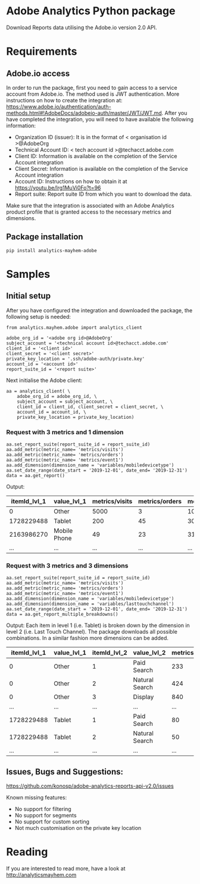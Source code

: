 # Adobe Analytics Python package 
Download Reports data utilising the Adobe.io version 2.0 API.

# Requirements

## Adobe.io access
In order to run the package, first you need to gain access to a service account from Adobe.io. The method used is JWT authentication. More instructions on how to create the integration at: https://www.adobe.io/authentication/auth-methods.html#!AdobeDocs/adobeio-auth/master/JWT/JWT.md. After you have completed the integration, you will need to have available the following information:
- Organization ID (issuer): It is in the format of < organisation id >@AdobeOrg
- Technical Account ID: < tech account id >@techacct.adobe.com 
- Client ID: Information is available on the completion of the Service Account integration
- Client Secret: Information is available on the completion of the Service Account integration
- Account ID: Instructions on how to obtain it at https://youtu.be/lrg1MuVi0Fo?t=96
- Report suite: Report suite ID from which you want to download the data.

Make sure that the integration is associated with an Adobe Analytics product profile that is granted access to the necessary metrics and dimensions.

## Package installation
```
pip install analytics-mayhem-adobe
```

# Samples

## Initial setup

After you have configured the integration and downloaded the package, the following setup is needed:
```
from analytics.mayhem.adobe import analytics_client

adobe_org_id = '<adobe org id>@AdobeOrg'
subject_account = '<technical account id>@techacct.adobe.com'
client_id = '<client id>'
client_secret = '<client secret>'
private_key_location = '.ssh/adobe-auth/private.key'
account_id = '<account id>'
report_suite_id = '<report suite>'
```
Next initialise the Adobe client:
```
aa = analytics_client( \
    adobe_org_id = adobe_org_id, \
    subject_account = subject_account, \
    client_id = client_id, client_secret = client_secret, \
    account_id = account_id, \
    private_key_location = private_key_location)
```
### Request with 3 metrics and 1 dimension
```
aa.set_report_suite(report_suite_id = report_suite_id)
aa.add_metric(metric_name= 'metrics/visits')
aa.add_metric(metric_name= 'metrics/orders')
aa.add_metric(metric_name= 'metrics/event1')
aa.add_dimension(dimension_name = 'variables/mobiledevicetype')
aa.set_date_range(date_start = '2019-12-01', date_end= '2019-12-31')
data = aa.get_report()
```
Output:

|itemId_lvl_1   |  value_lvl_1 | metrics/visits | metrics/orders | metrics/event1
| --- | --- | --- | --- | --- |
|         0     |      Other    |  5000    |    3    | 100
|  1728229488   |       Tablet  |     200   |   45    |  30
|  2163986270   | Mobile Phone  |    49   |    23   |  31
|  ...    | ...  |       ...   |        ...   |      ...

### Request with 3 metrics and 3 dimensions
```
aa.set_report_suite(report_suite_id = report_suite_id)
aa.add_metric(metric_name= 'metrics/visits')
aa.add_metric(metric_name= 'metrics/orders')
aa.add_metric(metric_name= 'metrics/event1')
aa.add_dimension(dimension_name = 'variables/mobiledevicetype')
aa.add_dimension(dimension_name = 'variables/lasttouchchannel')
aa.set_date_range(date_start = '2019-12-01', date_end= '2019-12-31')
data = aa.get_report_multiple_breakdowns()
```
Output:
Each item in level 1 (i.e. Tablet) is broken down by the dimension in level 2 (i.e. Last Touch Channel). The package downloads all possible combinations. In a similar fashion more dimensions can be added.

| itemId_lvl_1 | value_lvl_1 | itemId_lvl_2 |  value_lvl_2 | metrics/visits | metrics/orders  | metrics/event1 |
| --- | --- | --- | --- | --- | --- | --- |
|         0 |       Other |            1 |   Paid Search      | 233        | 39  |    10 |
|         0 |       Other |            2 |   Natural Search      | 424        | 12  |    412 |
|         0 |       Other |            3 |    Display        | 840           | 41  |      31 |
| ... | ... | ... | ... | ... | ... | ... |
| 1728229488 |      Tablet |            1 | Paid Search         | 80           | 12  |       41 |
| 1728229488 |      Tablet |            2 |   Natural Search       | 50         | 41  |     21 |
| ... | ... | ... | ... | ... | ... | ... |

## Issues, Bugs and Suggestions:
https://github.com/konosp/adobe-analytics-reports-api-v2.0/issues

Known missing features:
- No support for filtering
- No support for segments
- No support for custom sorting
- Not much customisation on the private key location

# Reading
If you are interested to read more, have a look at http://analyticsmayhem.com
